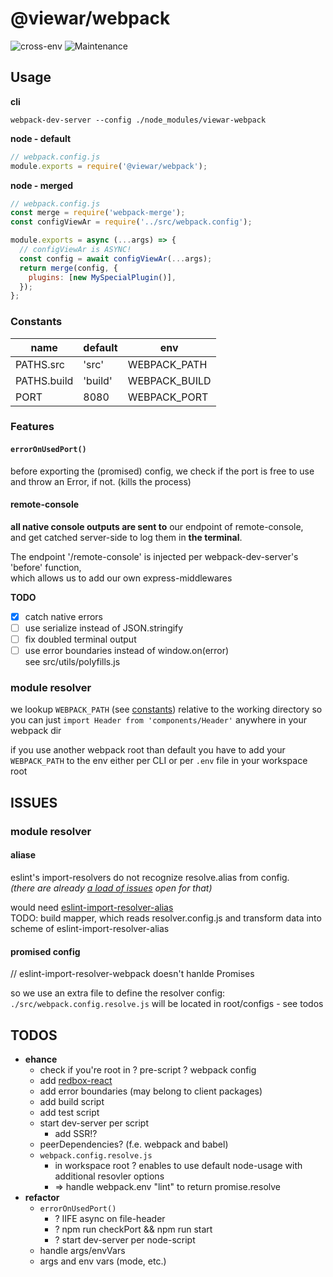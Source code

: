 # @viewar/webpack

![cross-env][cross-env-img]
![Maintenance][maintenance-img]

[cross-env-img]: https://img.shields.io/badge/%E2%9C%94-cross--env-green
[maintenance-img]: https://img.shields.io/badge/%E2%9C%94-maintained-green.svg

## Usage

**cli**

`webpack-dev-server --config ./node_modules/viewar-webpack`

**node - default**

```javascript
// webpack.config.js
module.exports = require('@viewar/webpack');
```

**node - merged**

```javascript
// webpack.config.js
const merge = require('webpack-merge');
const configViewAr = require('../src/webpack.config');

module.exports = async (...args) => {
  // configViewAr is ASYNC!
  const config = await configViewAr(...args);
  return merge(config, {
    plugins: [new MySpecialPlugin()],
  });
};
```

### Constants

| name        | default | env           |
| ----------- | ------- | ------------- |
| PATHS.src   | 'src'   | WEBPACK_PATH  |
| PATHS.build | 'build' | WEBPACK_BUILD |
| PORT        | 8080    | WEBPACK_PORT  |

### Features

#### `errorOnUsedPort()`

before exporting the (promised) config, we check if the port is free to use  
and throw an Error, if not. (kills the process)

#### remote-console

**all native console outputs are sent to** our endpoint of remote-console,  
and get catched server-side to log them in **the terminal**.

The endpoint '/remote-console' is injected per webpack-dev-server's 'before' function,  
which allows us to add our own express-middlewares

**TODO**

- [x] catch native errors
- [ ] use serialize instead of JSON.stringify
- [ ] fix doubled terminal output
- [ ] use error boundaries instead of window.on(error)  
       see src/utils/polyfills.js

### module resolver

we lookup `WEBPACK_PATH` (see [constants](#constants)) relative to the working directory
so you can just `import Header from 'components/Header'` anywhere in your webpack dir

if you use another webpack root than default you have to add your `WEBPACK_PATH` to the env
either per CLI or per `.env` file in your workspace root

## ISSUES

### module resolver

#### aliase

eslint's import-resolvers do not recognize resolve.alias from config.  
_(there are already [a load of issues](https://github.com/benmosher/eslint-plugin-import/issues/1451) open for that)_

would need [eslint-import-resolver-alias](https://www.npmjs.com/package/eslint-import-resolver-alias)  
TODO: build mapper, which reads resolver.config.js
and transform data into scheme of eslint-import-resolver-alias

#### promised config

// eslint-import-resolver-webpack doesn't hanlde Promises

so we use an extra file to define the resolver config: `./src/webpack.config.resolve.js`
will be located in root/configs - see todos

## TODOS

- **ehance**
  - check if you're root in ? pre-script ? webpack config
  - add [redbox-react](https://github.com/commissure/redbox-react)
  - add error boundaries (may belong to client packages)
  - add build script
  - add test script
  - start dev-server per script
    - add SSR!?
  - peerDependencies? (f.e. webpack and babel)
  - `webpack.config.resolve.js`
    - in workspace root ? enables to use default node-usage with additional resovler options
    - => handle webpack.env "lint" to return promise.resolve
- **refactor**
  - `errorOnUsedPort()`
    - ? IIFE async on file-header
    - ? npm run checkPort && npm run start
    - ? start dev-server per node-script
  - handle args/envVars
  - args and env vars (mode, etc.)

